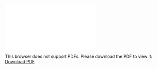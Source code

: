 <object data="christ-in-song/CIS1908pdfs/128.pdf" type="application/pdf" width="100%" height="1024px">
    <embed src="christ-in-song/CIS1908pdfs/128.pdf">
        <p>This browser does not support PDFs. Please download the PDF to view it: <a href="christ-in-song/CIS1908pdfs/128.pdf">Download PDF</a>.</p>
    </embed>
</object>
